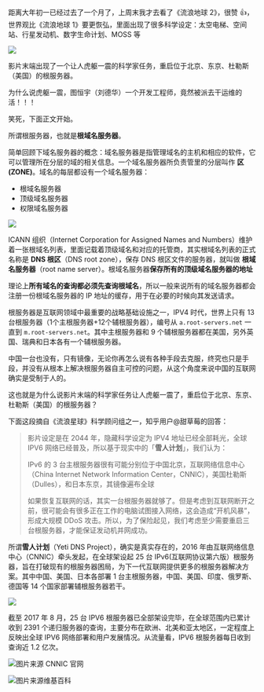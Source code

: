 距离大年初一已经过去了一个月了，上周末我才去看了《流浪地球 2》，很赞 👍，世界观比《流浪地球 1》要更恢弘，里面出现了很多科学设定：太空电梯、空间站、行星发动机、数字生命计划、MOSS 等

![](https://mmbiz.qpic.cn/mmbiz_gif/PvPjsc6qUVqo5TEaucGKfOAaRSoicQmS3kjFCl8EINeM1cFNlIcI2opNWE1Q5WzmibWXlz4wHXLbm5kyia6x4z6Yg/640?wx_fmt=gif&wxfrom=5&wx_lazy=1)

影片末端出现了一个让人虎躯一震的科学家任务，重启位于北京、东京、杜勒斯（美国）的根服务器。

为什么说虎躯一震，图恒宇（刘德华）一个开发工程师，竟然被派去干运维的活！！！

笑死，下面正文开始。

所谓根服务器，也就是**根域名服务器**。

简单回顾下域名服务器的概念：域名服务器是指管理域名的主机和相应的软件，它可以管理所在分层的域的相关信息。一个域名服务器所负责管里的分层叫作 **区 (ZONE)**。域名的每层都设有一个域名服务器：

- 根域名服务器
- 顶级域名服务器
- 权限域名服务器

![](https://cs-wiki.oss-cn-shanghai.aliyuncs.com/img/20210120111157.png)

ICANN 组织（Internet Corporation for Assigned Names and Numbers）维护着一张根域名列表，里面记载着顶级域名和对应的托管商，其实根域名列表的正式名称是 **DNS 根区**（DNS root zone），保存 DNS 根区文件的服务器，就叫做 **根域名服务器**（root name server）。根域名服务器**保存所有的顶级域名服务器的地址**

理论上**所有域名的查询都必须先查询根域名**，所以一般来说所有的域名服务器都会注册一份根域名服务器的 IP 地址的缓存，用于在必要的时候向其发送请求。

根服务器是互联网领域中最重要的战略基础设施之一，IPV4 时代，世界上只有 13 台根服务器（1个主根服务器+12个辅根服务器），编号从 `a.root-servers.net` 一直到 `m.root-servers.net`。其中主根服务器和 9 个辅根服务器都在美国，另外英国、瑞典和日本各有一个辅根服务器。

中国一台也没有，只有镜像，无论你再怎么说有各种手段去克服，终究也只是手段，并没有从根本上解决根服务器自主可控的问题，从这个角度来说中国的互联网确实是受制于人的。

这也就是为什么说影片末端的科学家任务让人虎躯一震了，重启位于北京、东京、杜勒斯（美国）的根服务器？

下面这段摘自《流浪星球》科学顾问组之一，知乎用户@甜草莓的回答：

> 影片设定是在 2044 年，隐藏科学设定为 IPV4 地址已经全部耗光，全球 IPV6 网络已经普及，所以基于现实中的「**雪人计划**」，我们认为：
>
> IPv6 的 3 台主根服务器很有可能分别位于中国北京，互联网络信息中心（China Internet Network Information Center，CNNIC），美国杜勒斯（Dulles），和日本东京，其镜像遍布全球
>
> 如果恢复互联网的话，其实一台根服务器就够了。但是考虑到互联网断开之前，很可能会有很多正在工作的电脑试图接入网络，这会造成“开机风暴”，形成大规模 DDoS 攻击。所以，为了保险起见，我们考虑至少需要重启三台根服务器，才能保证发动机并网成功。

所谓**雪人计划**（Yeti DNS Project），确实是真实存在的，2016 年由互联网络信息中心（CNNIC）牵头发起，在全球架设起 25 台 IPv6(互联网协议第六版）根服务器，旨在打破现有的根服务器困局，为下一代互联网提供更多的根服务器解决方案。其中中国、美国、日本各部署 1 台主根服务器，中国、美国、印度、俄罗斯、德国等 14 个国家部署辅根服务器若干。

![](https://pic1.zhimg.com/80/v2-326e8c7aaad2b3548c2932579f8bb81d_1440w.webp?source=1940ef5c)

截至 2017 年 8 月，25 台 IPV6 根服务器已全部架设完毕，在全球范围内已累计收到 2391 个递归服务器的查询，主要分布在欧洲、北美和亚太地区，一定程度上反映出全球 IPV6 网络部署和用户发展情况。从流量看，IPV6 根服务器每日收到查询近 1.2 亿次。

![图片来源 CNNIC 官网](https://cs-wiki.oss-cn-shanghai.aliyuncs.com/img/image-20230223172404284.png)

![图片来源维基百科](https://cs-wiki.oss-cn-shanghai.aliyuncs.com/img/image-20230223172611152.png)

